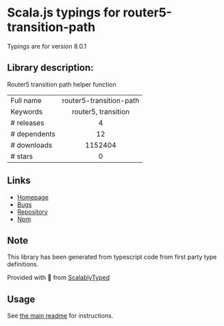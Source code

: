 
# Scala.js typings for router5-transition-path

Typings are for version 8.0.1

## Library description:
Router5 transition path helper function

|                    |                 |
| ------------------ | :-------------: |
| Full name          | router5-transition-path |
| Keywords           | router5, transition |
| # releases         | 4 |
| # dependents       | 12 |
| # downloads        | 1152404 |
| # stars            | 0 |

## Links
- [Homepage](https://github.com/router5/router5/tree/master/packages/router5-transition-path)
- [Bugs](https://github.com/router5/router5/issues)
- [Repository](https://github.com/router5/router5)
- [Npm](https://www.npmjs.com/package/router5-transition-path)
    


## Note
This library has been generated from typescript code from first party type definitions.

Provided with :purple_heart: from [ScalablyTyped](https://github.com/oyvindberg/ScalablyTyped)

## Usage
See [the main readme](../../readme.md) for instructions.


